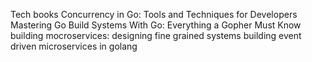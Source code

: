 Tech books
Concurrency in Go: Tools and Techniques for Developers
Mastering Go
Build Systems With Go: Everything a Gopher Must Know
building mocroservices: designing fine grained systems
building event driven microservices in golang